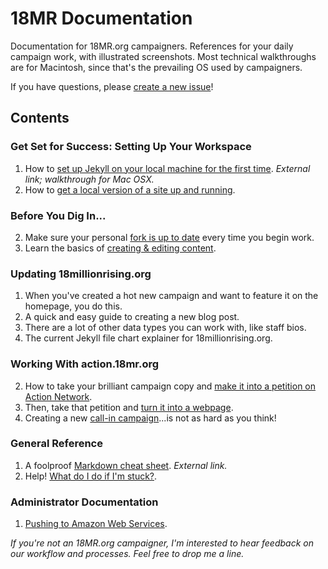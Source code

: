 18MR Documentation
=============

Documentation for 18MR.org campaigners. References for your daily campaign work, with illustrated screenshots. Most technical walkthroughs are for Macintosh, since that's the prevailing OS used by campaigners.

If you have questions, please [create a new issue](https://github.com/18mr/documentation/issues)!

## Contents

### Get Set for Success: Setting Up Your Workspace

1. How to [set up Jekyll on your local machine for the first time](http://internet-inspired.com/wrote/install-jekyll-in-osx-mavericks/). _External link; walkthrough for Mac OSX._
2. How to [get a local version of a site up and running](https://github.com/18mr/documentation/blob/master/local-site.md).

### Before You Dig In...

2. Make sure your personal [fork is up to date](https://github.com/18mr/documentation/blob/master/sync-your-fork.md) every time you begin work.
3. Learn the basics of [creating & editing content](https://github.com/18mr/documentation/blob/master/editing-content.md).

### Updating 18millionrising.org

1. When you've created a hot new campaign and want to feature it on the homepage, you do this.
2. A quick and easy guide to creating a new blog post.
3. There are a lot of other data types you can work with, like staff bios.
4. The current Jekyll file chart explainer for 18millionrising.org.

### Working With action.18mr.org

2. How to take your brilliant campaign copy and [make it into a petition on Action Network](https://github.com/18mr/documentation/blob/master/action-network.md).
3. Then, take that petition and [turn it into a webpage](https://github.com/18mr/documentation/blob/master/embed-an.md).
4. Creating a new [call-in campaign](https://github.com/18mr/documentation/blob/master/call-tool.md)...is not as hard as you think!

### General Reference

1. A foolproof [Markdown cheat sheet](http://daringfireball.net/projects/markdown/basics). _External link._
2. Help! [What do I do if I'm stuck?](https://github.com/18mr/documentation/blob/master/stuck.md).

### Administrator Documentation

1. [Pushing to Amazon Web Services](https://github.com/18mr/documentation/blob/master/administrator.md).

_If you're not an 18MR.org campaigner, I'm interested to hear feedback on our workflow and processes. Feel free to drop me a line._
